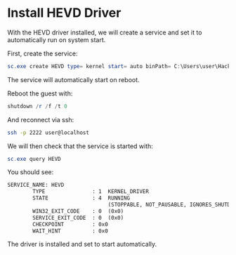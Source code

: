 # Install HEVD Driver

With the HEVD driver installed, we will create a
service and set it to automatically run on system
start.

First, create the service:

```powershell
sc.exe create HEVD type= kernel start= auto binPath= C:\Users\user\HackSysExtremeVulnerableDriver\Driver\build\HEVD\Windows\HEVD.sys
```

The service will automatically start on reboot.

Reboot the guest with:

```powershell
shutdown /r /f /t 0
```

And reconnect via ssh:

```sh
ssh -p 2222 user@localhost
```

We will then check that the service is started with:

```powershell
sc.exe query HEVD
```

You should see:

```txt
SERVICE_NAME: HEVD
        TYPE               : 1  KERNEL_DRIVER
        STATE              : 4  RUNNING
                                (STOPPABLE, NOT_PAUSABLE, IGNORES_SHUTDOWN)
        WIN32_EXIT_CODE    : 0  (0x0)
        SERVICE_EXIT_CODE  : 0  (0x0)
        CHECKPOINT         : 0x0
        WAIT_HINT          : 0x0
```

The driver is installed and set to start automatically.

